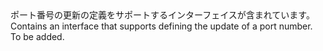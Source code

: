 <Namespace Name="Microsoft.Azure.Management.Network.Fluent.HasPort.UpdateDefinition">
  <Docs>
    <summary><span data-ttu-id="5e22d-101">ポート番号の更新の定義をサポートするインターフェイスが含まれています。</span><span class="sxs-lookup"><span data-stu-id="5e22d-101">Contains an interface that supports defining the update of a port number.</span></span></summary> 
    <remarks>To be added.</remarks>
  </Docs>
</Namespace>
